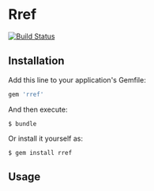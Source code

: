 # Rref
[![Build Status](https://travis-ci.org/taboularasa/rref.svg)](https://travis-ci.org/taboularasa/rref)

## Installation

Add this line to your application's Gemfile:

```ruby
gem 'rref'
```

And then execute:

    $ bundle

Or install it yourself as:

    $ gem install rref

## Usage
